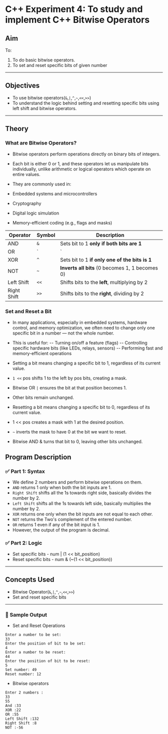 # C++ Experiment 4: To study and implement C++ Bitwise Operators

## Aim

To:
1. To do basic bitwise operators.
2. To set and reset specific bits of given number

---

## Objectives

- To use bitwise operators(`&`,`|`,`^`,`~`,`<<`,`>>`)
- To understand the logic behind setting and resetting specific bits using left shift and bitwise operators.

---

## Theory
### What are Bitwise Operators?
- Bitwise operators perform operations directly on binary bits of integers.
- Each bit is either 0 or 1, and these operators let us manipulate bits individually, unlike arithmetic or logical operators which operate on entire values.

- They are commonly used in:
- Embedded systems and microcontrollers
- Cryptography
- Digital logic simulation
- Memory-efficient coding (e.g., flags and masks)

| Operator    | Symbol | Description                                      |
|-------------|--------|--------------------------------------------------|
| AND         | `&`    | Sets bit to 1 **only if both bits are 1**        |
| OR          | `|`    | Sets bit to 1 **if at least one bit is 1**       |
| XOR         | `^`    | Sets bit to 1 **if only one of the bits is 1**   |
| NOT         | `~`    | **Inverts all bits** (0 becomes 1, 1 becomes 0)  |
| Left Shift  | `<<`   | Shifts bits to the **left**, multiplying by 2    |
| Right Shift | `>>`   | Shifts bits to the **right**, dividing by 2      |
    

###  Set and Reset a Bit
- In many applications, especially in embedded systems, hardware control, and memory optimization, we often need to change only one specific bit in a number — not the whole number.

- This is useful for:
-- Turning on/off a feature (flags)
-- Controlling specific hardware bits (like LEDs, relays, sensors)
-- Performing fast and memory-efficient operations

- Setting a bit means changing a specific bit to 1, regardless of its current value.
- `1 <<` pos shifts 1 to the left by pos bits, creating a mask.
- Bitwise OR `|` ensures the bit at that position becomes 1.
- Other bits remain unchanged.

- Resetting a bit means changing a specific bit to 0, regardless of its current value.
- 1 << pos creates a mask with 1 at the desired position.
- `~` inverts the mask to have 0 at the bit we want to reset.
- Bitwise AND & turns that bit to 0, leaving other bits unchanged.

## Program Description

### ✅ Part 1: Syntax
- We define 2 numbers and perform bitwise operations on them.
- `AND` returns 1 only when both the bit inputs are 1.
- `Right Shift` shifts all the 1s towards right side, basically divides the number by 2.
- `Left Shift` shifts all the 1s towards left side, basically multiplies the number by 2.
- `XOR` returns one only when the bit inputs are not equal to each other.
- `NOT` returns the Two's complement of the entered number.
- `OR` returns 1 even if any of the bit input is 1.
- However, the output of the program is decimal.
  
### ✅ Part 2: Logic
 - Set specific bits -  num | (1 << bit_position)
 - Reset specific bits - num & (~(1 << bit_position))
---

## Concepts Used

- Bitwise Operator(`&`,`|`,`^`,`~`,`<<`,`>>`)
- Set and reset specific bits

---
### 🧪 Sample Output
- Set and Reset Operations
```
Enter a number to be set: 
33
Enter the position of bit to be set: 
4
Enter a number to be reset: 
44
Enter the position of bit to be reset: 
5
Set number: 49
Reset number: 12
```
-  Bitwise operators
```
Enter 2 numbers :
33
55
And :33
XOR :22
OR :55
Left Shift :132
Right Shift :8
NOT :-56
```

